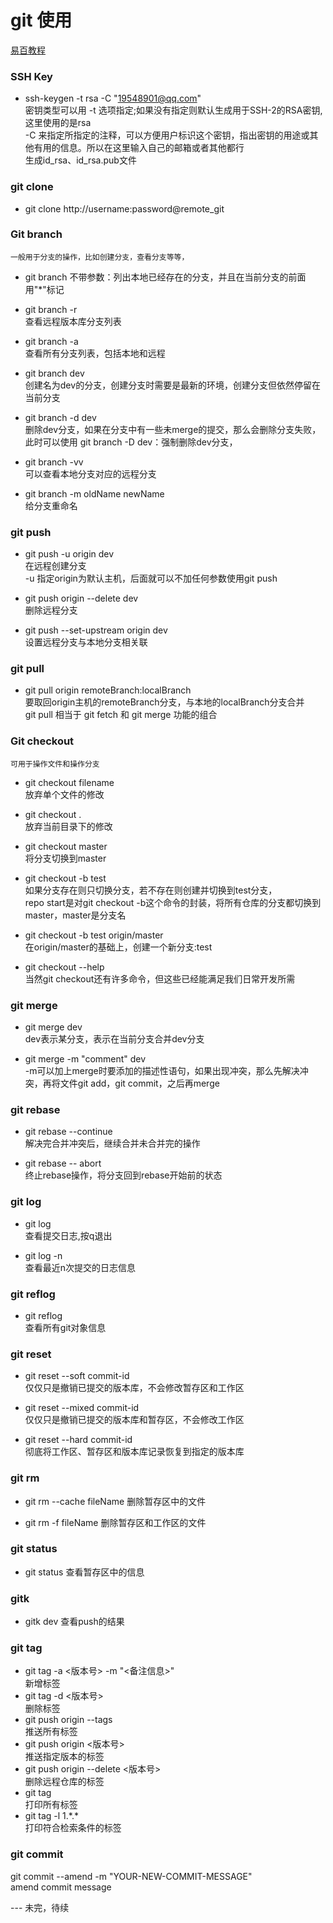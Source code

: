 
git 使用
==

[易百教程](https://www.yiibai.com/git/git_push.html)  

### SSH Key
* ssh-keygen -t rsa -C "19548901@qq.com"  
	密钥类型可以用 -t 选项指定;如果没有指定则默认生成用于SSH-2的RSA密钥,这里使用的是rsa  
	-C 来指定所指定的注释，可以方便用户标识这个密钥，指出密钥的用途或其他有用的信息。所以在这里输入自己的邮箱或者其他都行  
	生成id_rsa、id_rsa.pub文件

### git clone	
* git clone http://username:password@remote_git

### Git branch

	一般用于分支的操作，比如创建分支，查看分支等等，

* git branch
	不带参数：列出本地已经存在的分支，并且在当前分支的前面用"\*"标记

* git branch -r  
	查看远程版本库分支列表

* git branch -a  
	查看所有分支列表，包括本地和远程

* git branch dev  
	创建名为dev的分支，创建分支时需要是最新的环境，创建分支但依然停留在当前分支

* git branch -d dev  
	删除dev分支，如果在分支中有一些未merge的提交，那么会删除分支失败，此时可以使用 git branch -D dev：强制删除dev分支，

* git branch -vv  
	可以查看本地分支对应的远程分支

* git branch -m oldName newName  
	给分支重命名

### git push
* git push -u origin dev  
	在远程创建分支  
	-u 指定origin为默认主机，后面就可以不加任何参数使用git push

* git push origin --delete dev  
	删除远程分支	

* git push --set-upstream origin dev  
	设置远程分支与本地分支相关联

### git pull
* git pull origin remoteBranch:localBranch  
要取回origin主机的remoteBranch分支，与本地的localBranch分支合并  
git pull 相当于 git fetch 和 git merge 功能的组合

### Git checkout
	可用于操作文件和操作分支

* git checkout filename  
	放弃单个文件的修改

* git checkout .  
	放弃当前目录下的修改

* git checkout master  
	将分支切换到master

* git checkout -b test   
如果分支存在则只切换分支，若不存在则创建并切换到test分支，  
repo start是对git checkout -b这个命令的封装，将所有仓库的分支都切换到master，master是分支名  

* git checkout -b test origin/master  
在origin/master的基础上，创建一个新分支:test  

* git checkout --help  
	当然git checkout还有许多命令，但这些已经能满足我们日常开发所需

### git merge
* git merge dev  
	dev表示某分支，表示在当前分支合并dev分支

* git merge -m  "comment"  dev  
	-m可以加上merge时要添加的描述性语句，如果出现冲突，那么先解决冲突，再将文件git add，git commit，之后再merge

### git rebase
* git rebase --continue  
	解决完合并冲突后，继续合并未合并完的操作

* git rebase -- abort  
	终止rebase操作，将分支回到rebase开始前的状态

### git log
* git log  
	查看提交日志,按q退出

* git log -n  
查看最近n次提交的日志信息

### git reflog
* git reflog  	
	查看所有git对象信息

### git reset
* git reset --soft commit-id  
	仅仅只是撤销已提交的版本库，不会修改暂存区和工作区

* git reset --mixed commit-id  
	仅仅只是撤销已提交的版本库和暂存区，不会修改工作区

* git reset --hard commit-id  
	彻底将工作区、暂存区和版本库记录恢复到指定的版本库

### git rm
* git rm --cache fileName
	删除暂存区中的文件

* git rm -f fileName
	删除暂存区和工作区的文件

### git status
* git status 
	查看暂存区中的信息

### gitk
* gitk dev
查看push的结果

### git tag
* git tag -a <版本号> -m "<备注信息>"  
新增标签
* git tag -d <版本号>  
删除标签    
* git push origin --tags  
推送所有标签
* git push origin <版本号>  
推送指定版本的标签
* git push origin --delete <版本号>  
删除远程仓库的标签
* git tag  
打印所有标签
* git tag -l 1.\*.\*  
打印符合检索条件的标签  

### git commit
git commit --amend -m "YOUR-NEW-COMMIT-MESSAGE"  
amend commit message

--- 未完，待续